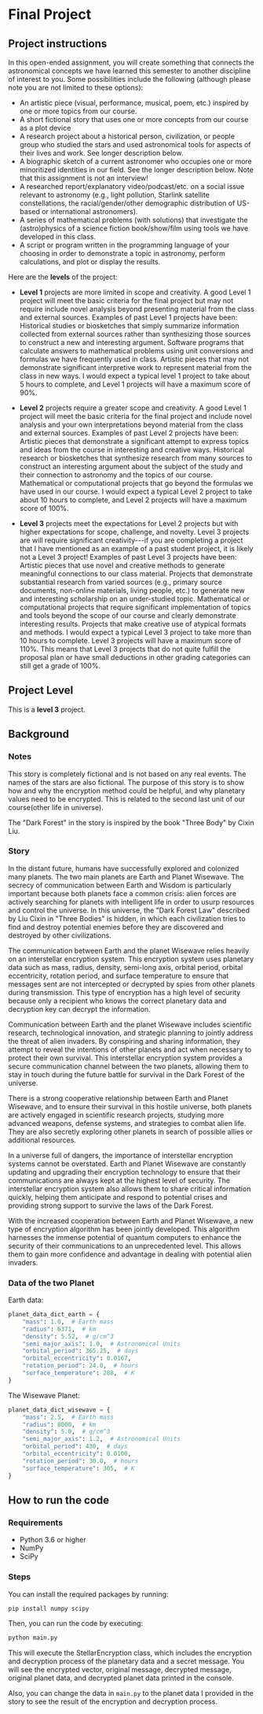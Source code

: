 # Final Project
## Project instructions
In this open-ended assignment, you will create something that connects the astronomical concepts we have learned this semester to another discipline of interest to you.
Some possibilities include the following (although please note you are not limited to these options):

- An artistic piece (visual, performance, musical, poem, etc.) inspired by one or more topics from our course.
- A short fictional story that uses one or more concepts from our course as a plot device
- A research project about a historical person, civilization, or people group who studied the stars and used astronomical tools for aspects of their lives and work. See longer description below.
- A biographic sketch of a current astronomer who occupies one or more minoritized identities in our field. See the longer description below. Note that this assignment is not an interview!
- A researched report/explanatory video/podcast/etc. on a social issue relevant to astronomy (e.g., light pollution, Starlink satellite constellations, the racial/gender/other demographic distribution of US-based or international astronomers). 
- A series of mathematical problems (with solutions) that investigate the (astro)physics of a science fiction book/show/film using tools we have developed in this class.
- A script or program written in the programming language of your choosing in order to demonstrate a topic in astronomy, perform calculations, and plot or display the results.

Here are the **levels** of the project:
- **Level 1** projects are more limited in scope and creativity. A good Level 1 project will meet the basic criteria for the final project but may not require include novel analysis beyond presenting material from the class and external sources. Examples of past Level 1 projects have been:
Historical studies or biosketches that simply summarize information collected from external sources rather than synthesizing those sources to construct a new and interesting argument.
Software programs that calculate answers to mathematical problems using unit conversions and formulas we have frequently used in class.
Artistic pieces that may not demonstrate significant interpretive work to represent material from the class in new ways. 
I would expect a typical level 1 project to take about 5 hours to complete, and Level 1 projects will have a maximum score of 90%.

- **Level 2** projects require a greater scope and creativity. A good Level 1 project will meet the basic criteria for the final project and include novel analysis and your own interpretations beyond material from the class and external sources. Examples of past Level 2 projects have been:
Artistic pieces that demonstrate a significant attempt to express topics and ideas from the course in interesting and creative ways.
Historical research or biosketches that synthesize research from many sources to construct an interesting argument about the subject of the study and their connection to astronomy and the topics of our course.
Mathematical or computational projects that go beyond the formulas we have used in our course.
I would expect a typical Level 2 project to take about 10 hours to complete, and Level 2 projects will have a maximum score of 100%.

- **Level 3** projects meet the expectations for Level 2 projects but with higher expectations for scope, challenge, and novelty. Level 3 projects are will require significant creativity---if you are completing a project that I have mentioned as an example of a past student project, it is likely not a Level 3 project! Examples of past Level 3 projects have been:
Artistic pieces that use novel and creative methods to generate meaningful connections to our class material.
Projects that demonstrate substantial research from varied sources (e.g., primary source documents, non-online materials, living people, etc.) to generate new and interesting scholarship on an under-studied topic.
Mathematical or computational projects that require significant implementation of topics and tools beyond the scope of our course and clearly demonstrate interesting results.
Projects that make creative use of atypical formats and methods.
I would expect a typical Level 3 project to take more than 10 hours to complete. Level 3 projects will have a maximum score of 110%. This means that Level 3 projects that do not quite fulfill the proposal plan or have small deductions in other grading categories can still get a grade of 100%.

## Project Level
This is a **level 3** project.

## Background

### Notes
This story is completely fictional and is not based on any real events. 
The names of the stars are also fictional. The purpose of this story is to show how and why the encryption method could be helpful,
and why planetary values need to be encrypted. This is related to the second last unit of our course(other life in universe). 

The "Dark Forest" in the story is inspired by the book "Three Body" by Cixin Liu.

### Story

In the distant future, humans have successfully explored and colonized many planets. The two main planets are Earth and Planet Wisewave. 
The secrecy of communication between Earth and Wisdom is particularly important because both planets face a common crisis: 
alien forces are actively searching for planets with intelligent life in order to usurp resources and control the universe. 
In this universe, the "Dark Forest Law" described by Liu Cixin in "Three Bodies" is hidden, in which each civilization tries to 
find and destroy potential enemies before they are discovered and destroyed by other civilizations.

The communication between Earth and the planet Wisewave relies heavily on an interstellar encryption system. This encryption 
system uses planetary data such as mass, radius, density, semi-long axis, orbital period, orbital eccentricity, rotation period, 
and surface temperature to ensure that messages sent are not intercepted or decrypted by spies from other planets during transmission. 
This type of encryption has a high level of security because only a recipient who knows the correct planetary data and decryption 
key can decrypt the information.

Communication between Earth and the planet Wisewave includes scientific research, technological innovation, and strategic planning 
to jointly address the threat of alien invaders. By conspiring and sharing information, they attempt to reveal the intentions of 
other planets and act when necessary to protect their own survival. This interstellar encryption system provides a secure 
communication channel between the two planets, allowing them to stay in touch during the future battle for survival in the Dark Forest 
of the universe.

There is a strong cooperative relationship between Earth and Planet Wisewave, and to ensure their survival in this hostile universe, 
both planets are actively engaged in scientific research projects, studying more advanced weapons, defense systems, 
and strategies to combat alien life. They are also secretly exploring other planets in search of possible allies or additional resources.

In a universe full of dangers, the importance of interstellar encryption systems cannot be overstated. Earth and Planet Wisewave 
are constantly updating and upgrading their encryption technology to ensure that their communications are always kept at the 
highest level of security. The interstellar encryption system also allows them to share critical information quickly, 
helping them anticipate and respond to potential crises and providing strong support to survive the laws of the Dark Forest.

With the increased cooperation between Earth and Planet Wisewave, a new type of encryption algorithm has been jointly developed. 
This algorithm harnesses the immense potential of quantum computers to enhance the security of their communications to 
an unprecedented level. This allows them to gain more confidence and advantage in dealing with potential alien invaders.

### Data of the two Planet
Earth data:
```python
planet_data_dict_earth = {
    "mass": 1.0,  # Earth mass
    "radius": 6371,  # km
    "density": 5.52,  # g/cm^3
    "semi_major_axis": 1.0,  # Astronomical Units
    "orbital_period": 365.25,  # days
    "orbital_eccentricity": 0.0167,
    "rotation_period": 24.0,  # hours
    "surface_temperature": 288,  # K
}
```

The Wisewave Planet:
```python
planet_data_dict_wisewave = {
    "mass": 2.5,  # Earth mass
    "radius": 8000,  # km
    "density": 5.0,  # g/cm^3
    "semi_major_axis": 1.2,  # Astronomical Units
    "orbital_period": 430,  # days
    "orbital_eccentricity": 0.0100,
    "rotation_period": 30.0,  # hours
    "surface_temperature": 305,  # K
}
```

## How to run the code

### Requirements
- Python 3.6 or higher
- NumPy
- SciPy

### Steps
You can install the required packages by running:

```bash
pip install numpy scipy
```

Then, you can run the code by executing:

```bash
python main.py
```
This will execute the StellarEncryption class, which includes the encryption and decryption process of the planetary data and a secret message. 
You will see the encrypted vector, original message, decrypted message, original planet data, and decrypted planet data printed in the console.

Also, you can change the data in `main.py` to the planet data I provided in the story to see the result of the encryption and decryption process.